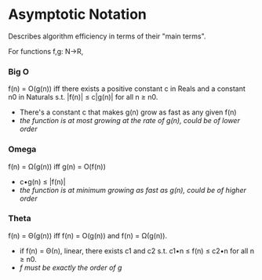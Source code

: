 # Asymptotic Notation
Describes algorithm efficiency in terms of their "main terms".

For functions f,g: N->R,
### Big O
f(n) = O(g(n)) iff there exists a positive constant c in Reals and a constant n0 in Naturals s.t. |f(n)| ≤ c|g(n)| for all n ≥ n0. 
  - There's a constant c that makes g(n) grow as fast as any given f(n)
  - *the function is at most growing at the rate of g(n), could be of lower order*

### Omega
f(n) = Ω(g(n)) iff g(n) = O(f(n))
  - c•g(n) ≤ |f(n)|
  - *the function is at minimum growing as fast as g(n), could be of higher order*

### Theta
f(n) = Θ(g(n)) iff f(n) = O(g(n)) and f(n) = Ω(g(n)). 
  - if f(n) = Θ(n), linear, there exists c1 and c2 s.t. c1•n ≤ f(n) ≤ c2•n for all n ≥ n0.
  - *f must be exactly the order of g*
